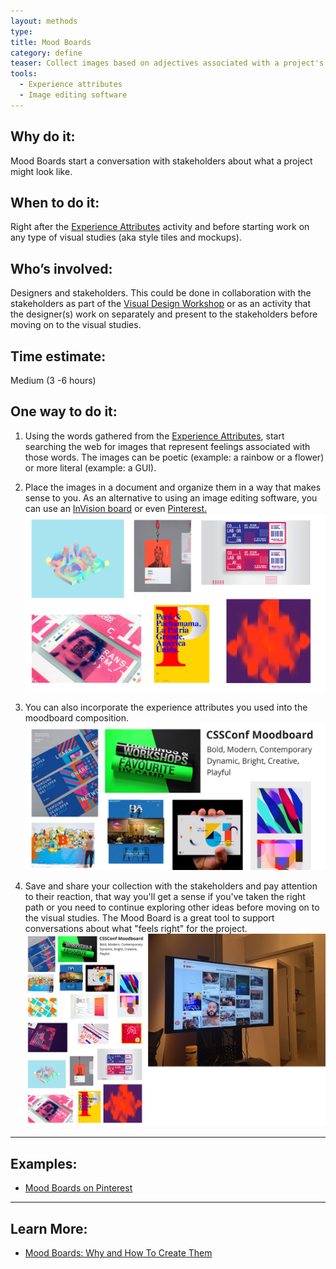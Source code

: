 ```yaml
---
layout: methods
type:
title: Mood Boards
category: define
teaser: Collect images based on adjectives associated with a project's brand to serve as inspiration for visual studies.
tools:
  - Experience attributes
  - Image editing software
---
```


## Why do it:

Mood Boards start a conversation with stakeholders about what a project might look like.

## When to do it:

Right after the [Experience Attributes](/methods/experience-attributes/) activity and before starting work on any type of visual studies (aka style tiles and mockups).

## Who’s involved:

Designers and stakeholders. This could be done in collaboration with the stakeholders as part of the [Visual Design Workshop](/methods/visual-design-workshop/) or as an activity that the designer(s) work on separately and present to the stakeholders before moving on to the visual studies.

## Time estimate:

Medium (3 -6 hours)

## One way to do it:

1. Using the words gathered from the [Experience Attributes](https://github.com/bocoup/opendesignkit/wiki/experience-attributes), start searching the web for images that represent feelings associated with those words. The images can be poetic (example: a rainbow or a flower) or more literal (example: a GUI).

2. Place the images in a document and organize them in a way that makes sense to you. As an alternative to using an image editing software, you can use an [InVision board](http://blog.invisionapp.com/boards-share-design-inspiration-assets/) or even [Pinterest.](https://www.pinterest.com/)
    ![collect images](/img/methods/moodboards/cssconf-moodboard-example-1.jpg)

3. You can also incorporate the experience attributes you used into the moodboard composition.
    ![add words](/img/methods/moodboards/cssconf-moodboard-example-2.jpg)

4. Save and share your collection with the stakeholders and pay attention to their reaction, that way you'll get a sense if you've taken the right path or you need to continue exploring other ideas before moving on to the visual studies. The Mood Board is a great tool to support conversations about what "feels right" for the project.
    ![moodboards example](/img/methods/moodboards/moodboard-example.jpeg)

---

## Examples:

* [Mood Boards on Pinterest](https://www.pinterest.com/search/pins/?q=moodboard%20design&rs=guide&0=design%7Cguide%7Cword%7C0&add_refine=design%7Cguide%7Cword%7C0)

---

## Learn More:
* [Mood Boards: Why and How To Create Them](https://creativemarket.com/blog/2015/07/03/mood-boards-why-and-how-to-create-them)
